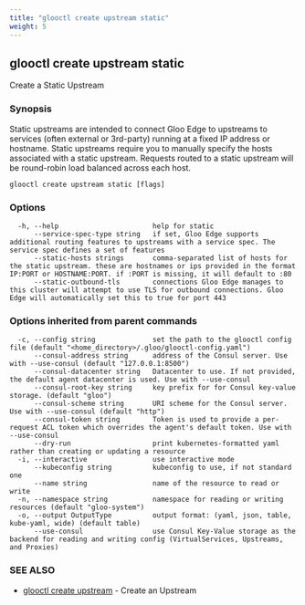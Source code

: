 ```yaml
---
title: "glooctl create upstream static"
weight: 5
---
```

## glooctl create upstream static

Create a Static Upstream

### Synopsis

Static upstreams are intended to connect Gloo Edge to upstreams to services (often external or 3rd-party) running at a fixed IP address or hostname. Static upstreams require you to manually specify the hosts associated with a static upstream. Requests routed to a static upstream will be round-robin load balanced across each host.

```
glooctl create upstream static [flags]
```

### Options

```
  -h, --help                       help for static
      --service-spec-type string   if set, Gloo Edge supports additional routing features to upstreams with a service spec. The service spec defines a set of features 
      --static-hosts strings       comma-separated list of hosts for the static upstream. these are hostnames or ips provided in the format IP:PORT or HOSTNAME:PORT. if :PORT is missing, it will default to :80
      --static-outbound-tls        connections Gloo Edge manages to this cluster will attempt to use TLS for outbound connections. Gloo Edge will automatically set this to true for port 443
```

### Options inherited from parent commands

```
  -c, --config string              set the path to the glooctl config file (default "<home_directory>/.gloo/glooctl-config.yaml")
      --consul-address string      address of the Consul server. Use with --use-consul (default "127.0.0.1:8500")
      --consul-datacenter string   Datacenter to use. If not provided, the default agent datacenter is used. Use with --use-consul
      --consul-root-key string     key prefix for for Consul key-value storage. (default "gloo")
      --consul-scheme string       URI scheme for the Consul server. Use with --use-consul (default "http")
      --consul-token string        Token is used to provide a per-request ACL token which overrides the agent's default token. Use with --use-consul
      --dry-run                    print kubernetes-formatted yaml rather than creating or updating a resource
  -i, --interactive                use interactive mode
      --kubeconfig string          kubeconfig to use, if not standard one
      --name string                name of the resource to read or write
  -n, --namespace string           namespace for reading or writing resources (default "gloo-system")
  -o, --output OutputType          output format: (yaml, json, table, kube-yaml, wide) (default table)
      --use-consul                 use Consul Key-Value storage as the backend for reading and writing config (VirtualServices, Upstreams, and Proxies)
```

### SEE ALSO

* [glooctl create upstream](../glooctl_create_upstream)	 - Create an Upstream

